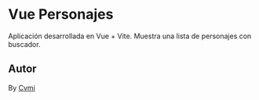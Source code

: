 # Vue Personajes

Aplicación desarrollada en Vue + Vite.
Muestra una lista de personajes con buscador.

## Autor
By [Cvmi](https://github.com/undostresdoce)

